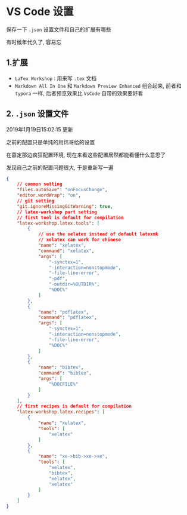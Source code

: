 # VS Code 设置

保存一下 `.json` 设置文件和自己的扩展有哪些

有时候年代久了, 容易忘



## 1.扩展

-  `LaTex Workshop` : 用来写 `.tex` 文档
-  `Markdown All In One` 和 `Markdown Preview Enhanced` 组合起来, 前者和 `typora` 一样, 后者预览效果比 `VsCode` 自带的效果要好看



## 2. `.json` 设置文件

2019年1月19日15:02:15 更新

之前的配置只是单纯的用炜哥给的设置

在嘉定那边疯狂配置环境, 现在来看这些配置居然都能看懂什么意思了

发现自己之前的配置问题很大, 于是重新写一遍

```json
{
    // common setting
    "files.autoSave": "onFocusChange",
    "editor.wordWrap": "on",
    // git setting
    "git.ignoreMissingGitWarning": true,
    // latex-workshop part setting
    // first tool is default for compilation
    "latex-workshop.latex.tools": [
        {
            // use the xelatex instead of default latexmk
            // xelatex can work for chinese
            "name": "xelatex",
            "command": "xelatex",
            "args": [
                "-synctex=1",
                "-interaction=nonstopmode",
                "-file-line-error",
                "-pdf",
                "-outdir=%OUTDIR%",
                "%DOC%"
            ]
        },
        {
            "name": "pdflatex",
            "command": "pdflatex",
            "args": [
                "-synctex=1",
                "-interaction=nonstopmode",
                "-file-line-error",
                "%DOC%"
            ]
        },
        {
            "name": "bibtex",
            "command": "bibtex",
            "args": [
                "%DOCFILE%"
            ]
        }
    ],
    // first recipes is default for compilation
    "latex-workshop.latex.recipes": [
        {
            "name": "xelatex",
            "tools": [
                "xelatex"
            ]
        },
        {
            "name": "xe->bib->xe->xe",
            "tools": [
                "xelatex",
                "bibtex",
                "xelatex",
                "xelatex"
            ]
        }
    ]
}
```



